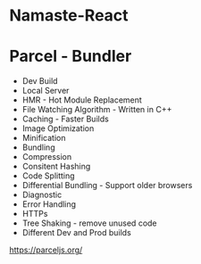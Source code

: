 # Namaste-React

# Parcel - Bundler
- Dev Build
- Local Server
- HMR - Hot Module Replacement
- File Watching Algorithm - Written in C++
- Caching - Faster Builds
- Image Optimization
- Minification
- Bundling
- Compression
- Consitent Hashing
- Code Splitting
- Differential Bundling - Support older browsers
- Diagnostic
- Error Handling
- HTTPs
- Tree Shaking - remove unused code
- Different Dev and Prod builds

https://parceljs.org/